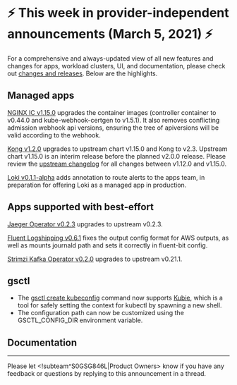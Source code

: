 # :zap: This week in provider-independent announcements (March 5, 2021) :zap:

For a comprehensive and always-updated view of all new features and changes for apps, workload clusters, UI, and documentation, please check out [changes and releases](https://docs.giantswarm.io/changes/). Below are the highlights.

## Managed apps

[NGINX IC v1.15.0](https://docs.giantswarm.io/changes/managed-apps/nginx-ingress-controller-app/v1.15.0/) upgrades the container images (controller container to v0.44.0 and kube-webhook-certgen to v1.5.1). It also removes conflicting admission webhook api versions, ensuring the tree of apiversions will be valid according to the webhook.

[Kong v1.2.0](https://docs.giantswarm.io/changes/managed-apps/kong-app/v1.2.0/) upgrades to upstream chart v1.15.0 and Kong to v2.3. Upstream chart v1.15.0 is an interim release before the planned v2.0.0 release. Please review the [upstream changelog](https://github.com/giantswarm/kong-app/blob/master/helm/kong-app/CHANGELOG.md) for all changes between v1.12.0 and v1.15.0.

[Loki v0.1.1-alpha](https://docs.giantswarm.io/changes/managed-apps/loki-app/v0.1.1-alpha/) adds annotation to route alerts to the apps team, in preparation for offering Loki as a managed app in production.

## Apps supported with best-effort

[Jaeger Operator v0.2.3](https://docs.giantswarm.io/changes/playground-apps/jaeger-operator-app/v0.2.3/) upgrades to upstream v0.2.3.

[Fluent Logshipping v0.6.1](https://docs.giantswarm.io/changes/playground-apps/fluent-logshipping-app/v0.6.1/) fixes the output config format for AWS outputs, as well as mounts journald path and sets it correctly in fluent-bit config.

[Strimzi Kafka Operator v0.2.0](https://docs.giantswarm.io/changes/playground-apps/strimzi-kafka-operator-app/v0.2.0/) upgrades to upstream v0.21.1.

## gsctl

- The [gsctl create kubeconfig](https://docs.giantswarm.io/ui-api/gsctl/create-kubeconfig/) command now supports [Kubie](https://github.com/sbstp/kubie), which is a tool for safely setting the context for kubectl by spawning a new shell.
- The configuration path can now be customized using the GSCTL_CONFIG_DIR environment variable.

## Documentation

---
Please let <!subteam^S0GSG846L|Product Owners> know if you have any feedback or questions by replying to this announcement in a thread.
